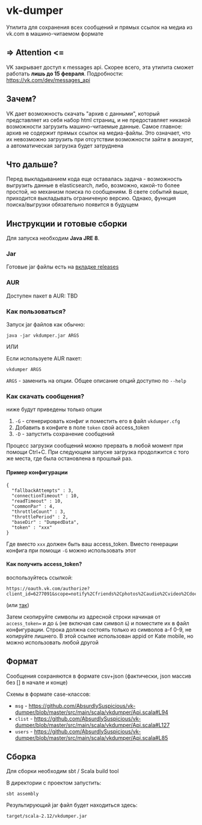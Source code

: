 # vk-dumper

Утилита для сохранения всех сообщений и прямых ссылок на медиа из vk.com в машино-читаемом формате

## => Attention <=

VK закрывает доступ к messages api. Скорее всего, эта утилита сможет работать __лишь до 15 февраля__.
Подробности: https://vk.com/dev/messages_api

## Зачем?

VK дает возможность скачать "архив с данными", который представляет из себя набор html страниц, и не предоставляет никакой возможности загрузить машино-читаемые данные. Самое главное: архив не содержит прямых ссылок на медиа-файлы. Это означает, что их невозможно загрузить при отсутствии возможности зайти в аккаунт, а автоматическая загрузка будет затруднена

## Что дальше?

Перед выкладыванием кода еще оставалась задача - возможность выгрузить данные в elasticsearch, либо, возможно, какой-то более простой, но механизм поиска по сообщениям. В свете событий выше, приходится выкладывать ограниченую версию. Однако, функция поиска/выгрузки обязательно появится в будущем

## Инструкции и готовые сборки

Для запуска необходим __Java JRE 8__.

### Jar

Готовые jar файлы есть на [вкладке releases](https://github.com/AbsurdlySuspicious/vk-dumper/releases)

### AUR

Доступен пакет в AUR: TBD

### Как пользоваться?

Запуск jar файлов как обычно:

```
java -jar vkdumper.jar ARGS
```

ИЛИ

Если используете AUR пакет:

```
vkdumper ARGS
```

`ARGS` - заменить на опции. Общее описание опций доступно по `--help`

### Как скачать сообщения?

ниже будут приведены только опции

1. `-G` - сгенерировать конфиг и поместить его в файл `vkdumper.cfg`
2. Добавить в конфиге в поле `token` свой access_token
3. `-D` - запустить сохранение сообщений

Процесс загрузки сообщений можно прервать в любой момент при помощи Ctrl+C. При следующем запуске загрузка продолжится с того же места, где была остановлена в прошлый раз.

#### Пример конфигурации

```
{
  "fallbackAttempts" : 3,
  "connectionTimeout" : 10,
  "readTimeout" : 10,
  "commonPar" : 4,
  "throttleCount" : 3,
  "throttlePeriod" : 2,
  "baseDir" : "DumpedData",
  "token" : "xxx"
}
```

Где вместо `xxx` должен быть ваш access_token. Вместо генерации конфига при помощи `-G` можно использовать этот

#### Как получить access_token?

воспользуйтесь ссылкой:

```
https://oauth.vk.com/authorize?client_id=6277091&scope=notify%2Cfriends%2Cphotos%2Caudio%2Cvideo%2Cdocs%2Cnotes%2Cmessages%2Cpages%2Cstatus%2Cwall%2Cgroups%2Cnotifications%2Cstats%2Cquestions%2Coffers%2Coffline&redirect_uri=blank.html&display=popup&response_type=token
```

(или [так](https://oauth.vk.com/authorize?client_id=6277091&scope=notify%2Cfriends%2Cphotos%2Caudio%2Cvideo%2Cdocs%2Cnotes%2Cmessages%2Cpages%2Cstatus%2Cwall%2Cgroups%2Cnotifications%2Cstats%2Cquestions%2Coffers%2Coffline&redirect_uri=blank.html&display=popup&response_type=token))

Затем скопируйте символы из адресной строки начиная от `access_token=` и до `&` (не включая сам символ `&`) и поместите их в файл конфигурации. Строка должна состоять только из символов a-f 0-9, не копируйте лишнего. В этой ссылке использован appid от Kate mobile, но можно использовать любой другой

## Формат

Сообщения сохраняются в формате csv+json (фактически, json массив без [] в начале и конце)

Схемы в формате case-классов:

- `msg` - https://github.com/AbsurdlySuspicious/vk-dumper/blob/master/src/main/scala/vkdumper/Api.scala#L94
- `clist` - https://github.com/AbsurdlySuspicious/vk-dumper/blob/master/src/main/scala/vkdumper/Api.scala#L127
- `users` - https://github.com/AbsurdlySuspicious/vk-dumper/blob/master/src/main/scala/vkdumper/Api.scala#L85

## Сборка

Для сборки необходим sbt / Scala build tool

В директории с проектом запустить:
```
sbt assembly
```
Результирующий jar файл будет находиться здесь:
```
target/scala-2.12/vkdumper.jar
```
